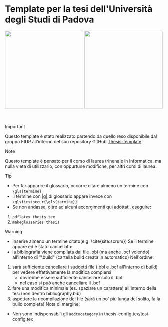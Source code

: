 # Template per la tesi dell'Università degli Studi di Padova

<p align="center">
  <img width="250" src="rsc/logo_unipd_white.png#gh-dark-mode-only">
  <img width="250" src="rsc/logo_unipd.png#gh-light-mode-only">
</p>

</br>

> [!IMPORTANT]
> Questo template è stato realizzato partendo da quello reso disponibile dal gruppo FIUP all'interno del suo repository GitHub [Thesis-template](https://github.com/FIUP/Thesis-template).

> [!NOTE]
> Questo template è pensato per il corso di laurea trinenale in Informatica, ma nulla vieta di utilizzarlo, con oppurtune modifiche, per altri corsi di laurea.

> [!TIP]
> - Per far apparire il glossario, occorre citare almeno un termine con ```\gls{termine}```
> - Il termine con |g| di glossario appare invece con  ```\glsfirstoccur{\gls{termine}}```
> - Se non andasse, oltre ad alcuni accorgimenti qui adottati, eseguire:
> 1) ``` pdflatex thesis.tex ```
> 2) ``` makeglossaries thesis ```

> [!WARNING]
> - Inserire almeno un termine citato(e.g. \cite{site:scrum})
> Se il termine appare ed è stato cancellato:
> - la bibliografia viene compilata dai file .bbl (ma anche .bcf volendo) all'interno di "\build" (cartella build creata in automatico)
> Nell'ordine:
> 1) sarà sufficiente cancellare i suddetti file (.bbl e .bcf all'interno di build) per vedere effettivamente la modifica compiersi
>    - dovrebbe essere sufficiente cancellare solo il .bbl
>    - nel caso si può anche cancellare il .bcf
> 2) fare una modifica minimale (es. spaziare un carattere) all'interno della tesi (non dentro bibliography.bib)
> 3) aspettare la ricompilazione del file (sarà un po' più lunga del solito, fa la build completa)
> Nota di margine:
> - Non sono indispensabili gli ``` addtocategory ``` in thesis-config.tex/tesi-config.tex

